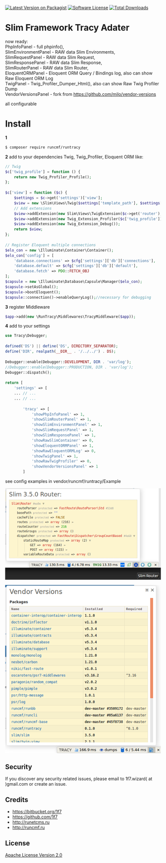 [![Latest Version on Packagist][ico-version]][link-packagist] [![Software License][ico-license]][link-license] [![Total Downloads][ico-downloads]][link-downloads]

# Slim Framework Tracy Adater #

now ready:  
PhpInfoPanel - full phpinfo(),  
SlimEnvironmentPanel - RAW data Slim Environments,  
SlimRequestPanel - RAW data Slim Request,  
SlimResponsePanel - RAW data Slim Response,  
SlimRouterPanel - RAW data Slim Router,  
EloquentORMPanel - Eloquent ORM Query / Bindings log, also can show Raw Eloquent ORM Log  
TwigPanel - Twig_Profiler_Dumper_Html(), also can show Raw Twig Profiler Dump  
VendorVersionsPanel - fork from https://github.com/milo/vendor-versions

all configurable



# Install
**1**
``` bash
$ composer require runcmf/runtracy
```

**2** add to your dependencies Twig, Twig_Profiler, Eloquent ORM like:
```php
// Twig
$c['twig_profile'] = function () {
    return new Twig_Profiler_Profile();
};

$c['view'] = function ($c) {
    $settings = $c->get('settings')['view'];
    $view = new \Slim\Views\Twig($settings['template_path'], $settings['twig']);
    // Add extensions
    $view->addExtension(new Slim\Views\TwigExtension($c->get('router'), $c->get('request')->getUri()));
    $view->addExtension(new Twig_Extension_Profiler($c['twig_profile']));
    $view->addExtension(new Twig_Extension_Debug());
    return $view;
};

// Register Eloquent multiple connections
$elo_con = new \Illuminate\Container\Container();
$elo_con['config'] = [
    'database.connections' => $cfg['settings']['db']['connections'],
    'database.default' => $cfg['settings']['db']['default'],
    'database.fetch' => PDO::FETCH_OBJ
];
$capsule = new \Illuminate\Database\Capsule\Manager($elo_con);
$capsule->setAsGlobal();
$capsule->bootEloquent();
$capsule::connection()->enableQueryLog();//necessary for debugging
```

**3** register Middleware
``` php
$app->add(new \RunTracy\Middlewares\TracyMiddleware($app));
```

**4** add to your settings
``` php
use Tracy\Debugger;

defined('DS') || define('DS', DIRECTORY_SEPARATOR);
define('DIR', realpath(__DIR__ . '/../../') . DS);

Debugger::enable(Debugger::DEVELOPMENT, DIR . 'var/log');
//Debugger::enable(Debugger::PRODUCTION, DIR . 'var/log');
Debugger::dispatch();

return [
    'settings' => [
    ... // ...
    ... // ...

        'tracy' => [
            'showPhpInfoPanel' => 1,
            'showSlimRouterPanel' => 1,
            'showSlimEnvironmentPanel' => 1,
            'showSlimRequestPanel' => 1,
            'showSlimResponsePanel' => 1,
            'showRawSlimContainer' => 0,
            'showEloquentORMPanel' => 1,
            'showRawEloquentORMLog' => 0,
            'showTwigPanel' => 1,
            'showRawTwigProfiler' => 0,
            'showVendorVersionsPanel' => 1
        ]
```
see config examples in vendor/runcmf/runtracy/Example

![example](ss/example.png "example screenshot")

![example](ss/vendor_versions_panel.png "Vendor Versions Panel")

## Security

If you discover any security related issues, please email to 1f7.wizard( at )gmail.com or create an issue.

## Credits

* https://bitbucket.org/1f7
* https://github.com/1f7
* http://runetcms.ru
* http://runcmf.ru

## License

[Apache License Version 2.0](LICENSE.md)

[ico-version]: https://img.shields.io/packagist/v/runcmf/runtracy.svg?style=flat-square
[ico-license]: https://img.shields.io/badge/license-Apache%202-green.svg?style=flat-square
[ico-downloads]: https://img.shields.io/packagist/dt/runcmf/runtracy.svg?style=flat-square

[link-packagist]: https://packagist.org/packages/runcmf/runtracy
[link-license]: http://www.apache.org/licenses/LICENSE-2.0
[link-downloads]: https://bitbucket.org/1f7/runtracy